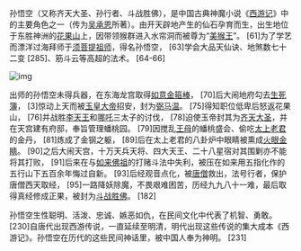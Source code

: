 孙悟空（又称齐天大圣、孙行者、斗战胜佛），是中国古典神魔小说《[西游记](https://baike.baidu.com/item/西游记/5723?fromModule=lemma_inlink)》中的主要角色之一（传为[吴承恩](https://baike.baidu.com/item/吴承恩/18713182?fromModule=lemma_inlink)所著）。由开天辟地产生的仙石孕育而生，出生地位于东胜神洲的[花果山](https://baike.baidu.com/item/花果山/3668560?fromModule=lemma_inlink)上，因带领猴群进入水帘洞而被尊为“[美猴王](https://baike.baidu.com/item/美猴王/15200870?fromModule=lemma_inlink)”。 [61]为了学艺而漂洋过海拜师于[须菩提祖师](https://baike.baidu.com/item/须菩提祖师/10001573?fromModule=lemma_inlink)，得名孙悟空， [63]学会大品天仙诀、地煞数七十二变 [285]、筋斗云等高超的法术。 [64-66]

![img](https://bkimg.cdn.bcebos.com/pic/eac4b74543a98226cffc10d752d5ae014a90f703bdbe?x-bce-process=image/resize,m_lfit,w_4096,limit_1/watermark,image_d2F0ZXIvYmFpa2UyNzI=,g_7,xp_5,yp_5/format,f_auto)

出师的孙悟空未得兵器，在东海龙宫取得[如意金箍棒](https://baike.baidu.com/item/如意金箍棒/2086885?fromModule=lemma_inlink)， [70]后大闹地府勾去[生死簿](https://baike.baidu.com/item/生死簿/8859659?fromModule=lemma_inlink)， [3]惊动上天而被[玉皇大帝](https://baike.baidu.com/item/玉皇大帝/146964?fromModule=lemma_inlink)招安，封为[弼马温](https://baike.baidu.com/item/弼马温/1827295?fromModule=lemma_inlink)。 [75]得知职位低卑后怒返花果山， [76]并战胜[李天王](https://baike.baidu.com/item/李天王/9142689?fromModule=lemma_inlink)和[哪吒](https://baike.baidu.com/item/哪吒/49879553?fromModule=lemma_inlink)三太子的讨伐， [78]迫使玉帝封其为[齐天大圣](https://baike.baidu.com/item/齐天大圣/29173?fromModule=lemma_inlink)，并在天宫建有府邸，奉旨管理蟠桃园。 [79]因搅乱[王母](https://baike.baidu.com/item/王母/8723546?fromModule=lemma_inlink)的蟠桃盛会、偷吃[太上老君](https://baike.baidu.com/item/太上老君/19152808?fromModule=lemma_inlink)的金丹， [81]炼成了金钢之躯， [89]后在太上老君的八卦炉中眼睛被熏成[火眼金睛](https://baike.baidu.com/item/火眼金睛/1508806?fromModule=lemma_inlink)。 [90]之后大闹天宫，十万天兵天将、四大天王、二十八星宿对其围剿亦不能将其打败， [91]后来在与[如来佛祖](https://baike.baidu.com/item/如来佛祖/23171817?fromModule=lemma_inlink)的打赌斗法中失利，被压在如来用五指化作的五行山下五百余年悔过自新。 [93]后经观音点化，被[唐僧](https://baike.baidu.com/item/唐僧/338052?fromModule=lemma_inlink)救出，法号行者，保护唐僧西天取经， [95]一路降妖除魔，不畏艰难困苦，历经九九八十一难，最后取得真经修成正果，被封为[斗战胜佛](https://baike.baidu.com/item/斗战胜佛/68479?fromModule=lemma_inlink)。 [182]

孙悟空生性聪明、活泼、忠诚、嫉恶如仇，在民间文化中代表了机智、勇敢。 [230]自唐代出现西游传说，一直延续至明清，明代出现这些传说的集大成本《西游记》。孙悟空在历代的这些民间神话里，被中国人奉为神明。 [231]